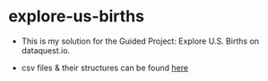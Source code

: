 # explore-us-births

- This is my solution for the Guided Project: Explore U.S. Births on dataquest.io.

- csv files & their structures can be found [here](https://github.com/fivethirtyeight/data/tree/master/births)
